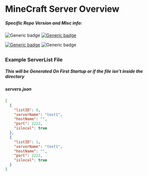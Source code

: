 # MineCraft Server Overview
##### Specific Repo Version and Misc info:
![Generic badge](https://img.shields.io/badge/Current_Project_Status-Pre_Alpha-purple.svg)
[![Generic badge](https://img.shields.io/badge/Maintainer-braddevans-red.svg)](https://github.com/braddevans/)

[![Generic badge](https://img.shields.io/badge/Java-1.8-blue.svg)](https://www.oracle.com/java/technologies/javase/javase8-archive-downloads.html)
![Generic badge](https://img.shields.io/badge/Current_Version-1-orange.svg)


##

### Example ServerList File

##### This will be Generated On First Startup or if the file isn't inside the directory

##### servers.json

```json
[
  {
    "listID": 0,
    "serverName": "test1",
    "hostName": "",
    "port": 2222,
    "islocal": true
  },
  {
    "listID": 1,
    "serverName": "test1",
    "hostName": "",
    "port": 2222,
    "islocal": true
  }
]
```
